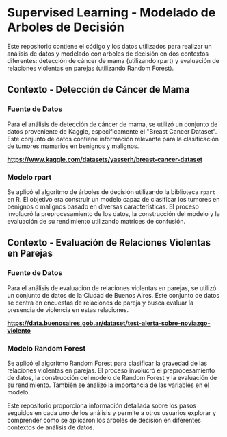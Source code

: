 # Supervised Learning - Modelado de Arboles de Decisión

Este repositorio contiene el código y los datos utilizados para realizar un análisis de datos y modelado con arboles de decisión en dos contextos diferentes: detección de cáncer de mama (utilizando rpart) y evaluación de relaciones violentas en parejas (utilizando Random Forest).

## Contexto - Detección de Cáncer de Mama

### Fuente de Datos

Para el análisis de detección de cáncer de mama, se utilizó un conjunto de datos proveniente de Kaggle, específicamente el "Breast Cancer Dataset". Este conjunto de datos contiene información relevante para la clasificación de tumores mamarios en benignos y malignos.

**https://www.kaggle.com/datasets/yasserh/breast-cancer-dataset**
### Modelo rpart

Se aplicó el algoritmo de árboles de decisión utilizando la biblioteca `rpart` en R. El objetivo era construir un modelo capaz de clasificar los tumores en benignos o malignos basado en diversas características. El proceso involucró la preprocesamiento de los datos, la construcción del modelo y la evaluación de su rendimiento utilizando matrices de confusión.

## Contexto - Evaluación de Relaciones Violentas en Parejas

### Fuente de Datos

Para el análisis de evaluación de relaciones violentas en parejas, se utilizó un conjunto de datos de la Ciudad de Buenos Aires. Este conjunto de datos se centra en encuestas de relaciones de pareja y busca evaluar la presencia de violencia en estas relaciones.

**https://data.buenosaires.gob.ar/dataset/test-alerta-sobre-noviazgo-violento**
### Modelo Random Forest

Se aplicó el algoritmo Random Forest para clasificar la gravedad de las relaciones violentas en parejas. El proceso involucró el preprocesamiento de datos, la construcción del modelo de Random Forest y la evaluación de su rendimiento. También se analizó la importancia de las variables en el modelo.


Este repositorio proporciona información detallada sobre los pasos seguidos en cada uno de los análisis y permite a otros usuarios explorar y comprender cómo se aplicaron los árboles de decisión en diferentes contextos de análisis de datos.

